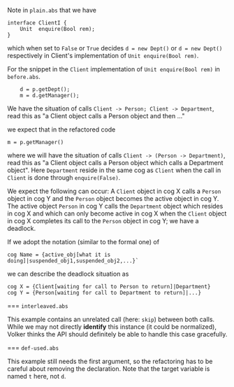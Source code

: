 Note in `plain.abs` that we have

```
interface ClientI {
    Unit  enquire(Bool rem);
}
```

which when set to `False` or `True` decides
`d = new Dept()` or `d = new Dept()` respectively in Client's implementation
of `Unit enquire(Bool rem)`.

For the snippet in the `Client` implementation of `Unit enquire(Bool rem)`
in `before.abs`.

```
	d = p.getDept();
	m = d.getManager();
``` 
We have the situation of calls `Client -> Person; Client -> Department`, read
this as "a Client object calls a Person object and then ..."


we expect that in the refactored code 
```
m = p.getManager()
```
where we will have the situation  of calls `Client -> (Person -> Department)`,
read this as "a Client object calls a Person object which calls a Department object".
Here `Department` reside in the same cog as `Client` when the call in `Client`
is done through `enquire(False)`. 

We expect the following can occur: A `Client` object in cog X calls a `Person` object in 
cog Y and the `Person` object becomes the active object in cog Y. The active object `Person` 
in cog Y calls the `Department` object which resides in cog X and which can only become 
active in cog X when the `Client` object in cog X completes its call to  the `Person` object 
in cog Y; we have a deadlock.

If we adopt the notation (similar to the formal one) of 
```
cog Name = {active_obj[what it is doing]|suspended_obj1,suspended_obj2,...}`  
```
we can describe the deadlock situation as

```
cog X = {Client[waiting for call to Person to return]|Department}
cog Y = {Person[waiting for call to Department to return]|...}
```

=== `interleaved.abs`

This example contains an unrelated call (here: `skip`) between both calls. While we may not directly
**identify** this instance (it could be normalized), Volker thinks the API should definitely be able
to handle this case gracefully.

=== `def-used.abs`

This example still needs the first argument, so the refactoring has to be careful about removing
the declaration. Note that the target variable is named `t` here, not `d`.

